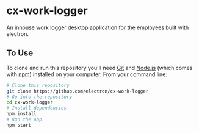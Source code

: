 # cx-work-logger

An inhouse work logger desktop application for the employees built with electron.


## To Use

To clone and run this repository you'll need [Git](https://git-scm.com) and [Node.js](https://nodejs.org/en/download/) (which comes with [npm](http://npmjs.com)) installed on your computer. From your command line:

```bash
# Clone this repository
git clone https://github.com/electron/cx-work-logger
# Go into the repository
cd cx-work-logger
# Install dependencies
npm install
# Run the app
npm start
```


